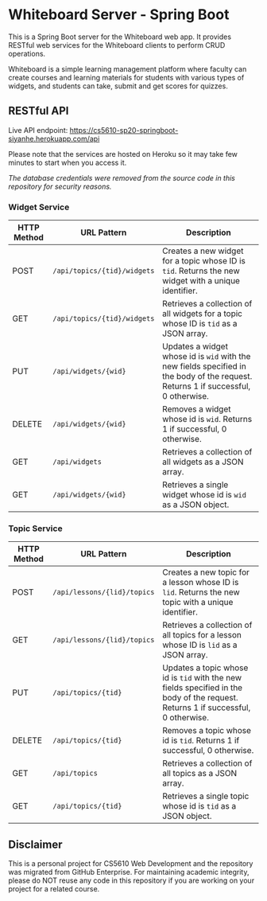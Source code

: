 # Whiteboard Server - Spring Boot

This is a Spring Boot server for the Whiteboard web app. It provides RESTful web services for the Whiteboard clients to perform CRUD operations.

Whiteboard is a simple learning management platform where faculty can create courses and learning materials for students with various types of widgets, and students can take, submit and get scores for quizzes.

## RESTful API

Live API endpoint: https://cs5610-sp20-springboot-siyanhe.herokuapp.com/api

Please note that the services are hosted on Heroku so it may take few minutes to start when you access it.

*The database credentials were removed from the source code in this repository for security reasons.*

### Widget Service

| HTTP Method | URL Pattern                 | Description                                                  |
| ----------- | --------------------------- | ------------------------------------------------------------ |
| POST        | `/api/topics/{tid}/widgets`  | Creates a new widget for a topic whose ID is `tid`. Returns the new widget with a unique identifier. |
| GET         | `/api/topics/{tid}/widgets` | Retrieves a collection of all widgets for a topic whose ID is `tid` as a JSON array. |
| PUT         | `/api/widgets/{wid}`        | Updates a widget whose id is `wid` with the new fields specified in the body of the request. Returns 1 if successful, 0 otherwise. |
| DELETE      | ``/api/widgets/{wid}``      | Removes a widget whose id is `wid`. Returns 1 if successful, 0 otherwise. |
| GET         | `/api/widgets`              | Retrieves a collection of all widgets as a JSON array.       |
| GET         | `/api/widgets/{wid}`        | Retrieves a single widget whose id is `wid` as a JSON object. |

### Topic Service

| HTTP Method | URL Pattern                 | Description                                                  |
| ----------- | --------------------------- | ------------------------------------------------------------ |
| POST        | `/api/lessons/{lid}/topics` | Creates a new topic for a lesson whose ID is `lid`. Returns the new topic with a unique identifier. |
| GET         | `/api/lessons/{lid}/topics` | Retrieves a collection of all topics for a lesson whose ID is `lid` as a JSON array. |
| PUT         | `/api/topics/{tid}`         | Updates a topic whose id is `tid` with the new fields specified in the body of the request. Returns 1 if successful, 0 otherwise. |
| DELETE      | ``/api/topics/{tid}``       | Removes a topic whose id is `tid`. Returns 1 if successful, 0 otherwise. |
| GET         | `/api/topics`               | Retrieves a collection of all topics as a JSON array.        |
| GET         | `/api/topics/{tid}`         | Retrieves a single topic whose id is `tid` as a JSON object. |


## Disclaimer

This is a personal project for CS5610 Web Development and the repository was migrated from GitHub Enterprise. For maintaining academic integrity, please do NOT reuse any code in this repository if you are working on your project for a related course.
